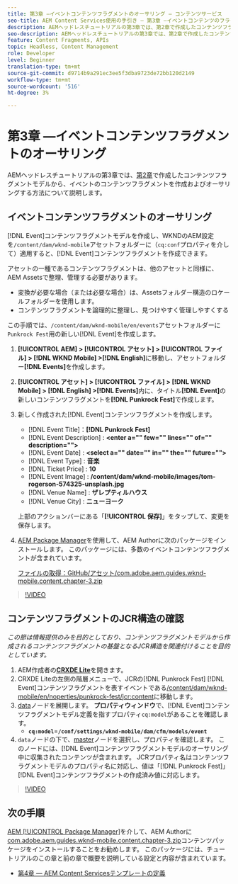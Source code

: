 ```yaml
---
title: 第3章 —イベントコンテンツフラグメントのオーサリング — コンテンツサービス
seo-title: AEM Content Services使用の手引き — 第3章 —イベントコンテンツのフラグメントのオーサリング
description: AEMヘッドレスチュートリアルの第3章では、第2章で作成したコンテンツフラグメントモデルから、イベントコンテンツフラグメントを作成し、オーサリングする方法について説明します。
seo-description: AEMヘッドレスチュートリアルの第3章では、第2章で作成したコンテンツフラグメントモデルから、イベントコンテンツフラグメントを作成し、オーサリングする方法について説明します。
feature: Content Fragments, APIs
topic: Headless, Content Management
role: Developer
level: Beginner
translation-type: tm+mt
source-git-commit: d9714b9a291ec3ee5f3dba9723de72bb120d2149
workflow-type: tm+mt
source-wordcount: '516'
ht-degree: 3%

---
```



# 第3章 —イベントコンテンツフラグメントのオーサリング

AEMヘッドレスチュートリアルの第3章では、[第2章](./chapter-2.md)で作成したコンテンツフラグメントモデルから、イベントのコンテンツフラグメントを作成およびオーサリングする方法について説明します。

## イベントコンテンツフラグメントのオーサリング

[!DNL Event]コンテンツフラグメントモデルを作成し、WKNDのAEM設定を`/content/dam/wknd-mobile`アセットフォルダーに（`cq:conf`プロパティを介して）適用すると、[!DNL Event]コンテンツフラグメントを作成できます。

アセットの一種であるコンテンツフラグメントは、他のアセットと同様に、AEM Assetsで整理、管理する必要があります。

* 変換が必要な場合（または必要な場合）は、Assetsフォルダー構造のロケールフォルダーを使用します。
* コンテンツフラグメントを論理的に整理し、見つけやすく管理しやすくする

この手順では、`/content/dam/wknd-mobile/en/events`アセットフォルダーに`Punkrock Fest`用の新しい[!DNL Event]を作成します。

1. **[!UICONTROL AEM] > [!UICONTROL アセット] > [!UICONTROL ファイル] > [!DNL WKND Mobile] >[!DNL English]**&#x200B;に移動し、アセットフォルダー&#x200B;**[!DNL Events]**&#x200B;を作成します。
1. **[!UICONTROL アセット] > [!UICONTROL ファイル] > [!DNL WKND Mobile] > [!DNL English] >[!DNL Events]**&#x200B;内に、タイトル&#x200B;**[!DNL Event]**&#x200B;の新しいコンテンツフラグメントを&#x200B;**[!DNL Punkrock Fest]**&#x200B;で作成します。
1. 新しく作成された[!DNL Event]コンテンツフラグメントを作成します。

   * [!DNL Event Title]：**[!DNL Punkrock Fest]**
   * [!DNL Event Description] :  **&lt;enter a=&quot;&quot; few=&quot;&quot; lines=&quot;&quot; of=&quot;&quot; description=&quot;&quot;>**
   * [!DNL Event Date] :  **&lt;select a=&quot;&quot; date=&quot;&quot; in=&quot;&quot; the=&quot;&quot; future=&quot;&quot;>**
   * [!DNL Event Type] : **音楽**
   * [!DNL Ticket Price] : **10**
   * [!DNL Event Image] : **/content/dam/wknd-mobile/images/tom-rogerson-574325-unsplash.jpg**
   * [!DNL Venue Name] : **ザレプティルハウス**
   * [!DNL Venue City] : **ニューヨーク**

   上部のアクションバーにある「**[!UICONTROL 保存]**」をタップして、変更を保存します。

1. [AEM Package Manager](http://localhost:4502/crx/packmgr/index.jsp)を使用して、AEM Authorに次のパッケージをインストールします。 このパッケージには、多数のイベントコンテンツフラグメントが含まれています。

   [ファイルの取得：GitHub/アセット/com.adobe.aem.guides.wknd-mobile.content.chapter-3.zip](https://github.com/adobe/aem-guides-wknd-mobile/releases/latest)

>[!VIDEO](https://video.tv.adobe.com/v/28338/?quality=12&learn=on)

## コンテンツフラグメントのJCR構造の確認

*この節は情報提供のみを目的としており、コンテンツフラグメントモデルから作成されるコンテンツフラグメントの基盤となるJCR構造を関連付けることを目的としています。*

1. AEM作成者の&#x200B;**[CRXDE Lite](http://localhost:4502/crx/de/index.jsp)**&#x200B;を開きます。
1. CRXDE Liteの左側の階層メニューで、JCRの[!DNL Punkrock Fest] [!DNL Event]コンテンツフラグメントを表すイベントである[/content/dam/wknd-mobile/en/noperties/punkrock-fest/jcr:content](http://localhost:4502/crx/de/index.jsp#/content/dam/wknd-mobile/en/events/punkrock-fest/jcr:content)に移動します。
1. [data](http://localhost:4502/crx/de/index.jsp#/content/dam/wknd-mobile/en/events/punkrock-fest/jcr:content/data/master)ノードを展開します。
**プロパティウィンドウ**&#x200B;で、[!DNL Event]コンテンツフラグメントモデル定義を指すプロパティ`cq:model`があることを確認します。
   * **`cq:model`**=**`/conf/settings/wknd-mobile/dam/cfm/models/event`**
1. `data`ノードの下で、[master](http://localhost:4502/crx/de/index.jsp#/content/dam/wknd-mobile/en/events/punkrock-fest/jcr:content/data/master)ノードを選択し、プロパティを確認します。 このノードには、[!DNL Event]コンテンツフラグメントモデルのオーサリング中に収集されたコンテンツが含まれます。 JCRプロパティ名はコンテンツフラグメントモデルのプロパティ名に対応し、値は「[!DNL Punkrock Fest]」 [!DNL Event]コンテンツフラグメントの作成済み値に対応します。

>[!VIDEO](https://video.tv.adobe.com/v/28356/?quality=12&learn=on)

## 次の手順

[AEM [!UICONTROL Package Manager]](http://localhost:4502/crx/packmgr/index.jsp)を介して、AEM Authorに[com.adobe.aem.guides.wknd-mobile.content.chapter-3.zip](https://github.com/adobe/aem-guides-wknd-mobile/releases/latest)コンテンツパッケージをインストールすることをお勧めします。 このパッケージには、チュートリアルのこの章と前の章で概要を説明している設定と内容が含まれています。

* [第4章 — AEM Content Servicesテンプレートの定義](./chapter-4.md)
